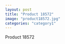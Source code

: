 ```yaml
---
layout: post
title: "Product 18572"
image: "product18572.jpg"
categories: "category1"
---
```

Product 18572
